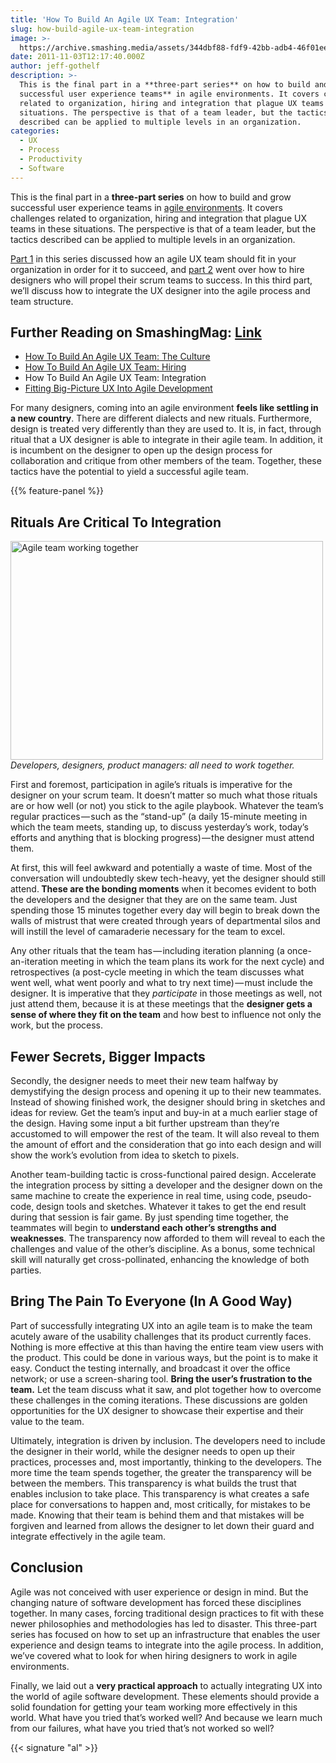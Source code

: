 ```yaml
---
title: 'How To Build An Agile UX Team: Integration'
slug: how-build-agile-ux-team-integration
image: >-
  https://archive.smashing.media/assets/344dbf88-fdf9-42bb-adb4-46f01eedd629/fdc88f04-32b6-4fae-9a75-66dddfac110e/agile3sml.jpg
date: 2011-11-03T12:17:40.000Z
author: jeff-gothelf
description: >-
  This is the final part in a **three-part series** on how to build and **grow
  successful user experience teams** in agile environments. It covers challenges
  related to organization, hiring and integration that plague UX teams in these
  situations. The perspective is that of a team leader, but the tactics
  described can be applied to multiple levels in an organization.
categories:
  - UX
  - Process
  - Productivity
  - Software
---
```

This is the final part in a <strong>three-part series</strong> on how to build and grow successful user experience teams in <a href="https://en.wikipedia.org/wiki/Agile_software_development">agile environments</a>. It covers challenges related to organization, hiring and integration that plague UX teams in these situations. The perspective is that of a team leader, but the tactics described can be applied to multiple levels in an organization.

<a href="https://www.smashingmagazine.com/2011/10/18/how-to-build-an-agile-ux-team-culture/">Part 1</a> in this series discussed how an agile UX team should fit in your organization in order for it to succeed, and <a href="https://www.smashingmagazine.com/2011/10/27/how-to-build-agile-ux-team-hiring/">part 2</a> went over how to hire designers who will propel their scrum teams to success. In this third part, we’ll discuss how to integrate the UX designer into the agile process and team structure.</p>

## <span class="rh">Further Reading</span> on SmashingMag: [Link](https://www.smashingmagazine.com/2011/10/how-to-build-agile-ux-team-hiring/#further-reading-on-smashingmag)

*   [How To Build An Agile UX Team: The Culture](https://www.smashingmagazine.com/2011/10/how-to-build-an-agile-ux-team-culture/)
*   [How To Build An Agile UX Team: Hiring](https://www.smashingmagazine.com/2011/10/how-to-build-agile-ux-team-hiring/)
*   How To Build An Agile UX Team: Integration
*   [Fitting Big-Picture UX Into Agile Development](https://www.smashingmagazine.com/2012/11/design-spikes-fit-big-picture-ux-agile-development/)

For many designers, coming into an agile environment <strong>feels like settling in a new country</strong>. There are different dialects and new rituals. Furthermore, design is treated very differently than they are used to. It is, in fact, through ritual that a UX designer is able to integrate in their agile team. In addition, it is incumbent on the designer to open up the design process for collaboration and critique from other members of the team. Together, these tactics have the potential to yield a successful agile team.

{{% feature-panel %}}

## Rituals Are Critical To Integration

<a href="https://www.jeffgothelf.com/blog/"><img loading="lazy" decoding="async" class="108668" title="Agile team working together" src="https://archive.smashing.media/assets/344dbf88-fdf9-42bb-adb4-46f01eedd629/72c74cf0-0401-4c30-a84a-7e95cb45b48b/agile3-lg.jpg" alt="Agile team working together" width="500" height="350" /></a><br>
<em>Developers, designers, product managers: all need to work together.</em>

First and foremost, participation in agile’s rituals is imperative for the designer on your scrum team. It doesn’t matter so much what those rituals are or how well (or not) you stick to the agile playbook. Whatever the team’s regular practices — such as the “stand-up” (a daily 15-minute meeting in which the team meets, standing up, to discuss yesterday’s work, today’s efforts and anything that is blocking progress) — the designer must attend them.

At first, this will feel awkward and potentially a waste of time. Most of the conversation will undoubtedly skew tech-heavy, yet the designer should still attend.<strong> These are the bonding moments</strong> when it becomes evident to both the developers and the designer that they are on the same team. Just spending those 15 minutes together every day will begin to break down the walls of mistrust that were created through years of departmental silos and will instill the level of camaraderie necessary for the team to excel.

Any other rituals that the team has — including iteration planning (a once-an-iteration meeting in which the team plans its work for the next cycle) and retrospectives (a post-cycle meeting in which the team discusses what went well, what went poorly and what to try next time) — must include the designer. It is imperative that they <em>participate</em> in those meetings as well, not just attend them, because it is at these meetings that the <strong>designer gets a sense of where they fit on the team</strong> and how best to influence not only the work, but the process.</p>

## Fewer Secrets, Bigger Impacts

Secondly, the designer needs to meet their new team halfway by demystifying the design process and opening it up to their new teammates. Instead of showing finished work, the designer should bring in sketches and ideas for review. Get the team’s input and buy-in at a much earlier stage of the design. Having some input a bit further upstream than they’re accustomed to will empower the rest of the team. It will also reveal to them the amount of effort and the consideration that go into each design and will show the work’s evolution from idea to sketch to pixels.

Another team-building tactic is cross-functional paired design. Accelerate the integration process by sitting a developer and the designer down on the same machine to create the experience in real time, using code, pseudo-code, design tools and sketches. Whatever it takes to get the end result during that session is fair game. By just spending time together, the teammates will begin to <strong>understand each other’s strengths and weaknesses</strong>. The transparency now afforded to them will reveal to each the challenges and value of the other’s discipline. As a bonus, some technical skill will naturally get cross-pollinated, enhancing the knowledge of both parties.</p>

## Bring The Pain To Everyone (In A Good Way)

Part of successfully integrating UX into an agile team is to make the team acutely aware of the usability challenges that its product currently faces. Nothing is more effective at this than having the entire team view users with the product. This could be done in various ways, but the point is to make it easy. Conduct the testing internally, and broadcast it over the office network; or use a screen-sharing tool. <strong>Bring the user’s frustration to the team.</strong> Let the team discuss what it saw, and plot together how to overcome these challenges in the coming iterations. These discussions are golden opportunities for the UX designer to showcase their expertise and their value to the team.

Ultimately, integration is driven by inclusion. The developers need to include the designer in their world, while the designer needs to open up their practices, processes and, most importantly, thinking to the developers. The more time the team spends together, the greater the transparency will be between the members. This transparency is what builds the trust that enables inclusion to take place. This transparency is what creates a safe place for conversations to happen and, most critically, for mistakes to be made. Knowing that their team is behind them and that mistakes will be forgiven and learned from allows the designer to let down their guard and integrate effectively in the agile team.</p>

## Conclusion

Agile was not conceived with user experience or design in mind. But the changing nature of software development has forced these disciplines together. In many cases, forcing traditional design practices to fit with these newer philosophies and methodologies has led to disaster. This three-part series has focused on how to set up an infrastructure that enables the user experience and design teams to integrate into the agile process. In addition, we’ve covered what to look for when hiring designers to work in agile environments.

Finally, we laid out a <strong>very practical approach</strong> to actually integrating UX into the world of agile software development. These elements should provide a solid foundation for getting your team working more effectively in this world. What have you tried that’s worked well? And because we learn much from our failures, what have you tried that’s not worked so well?

{{< signature "al" >}}

